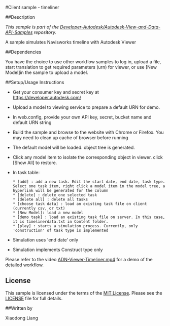 
#Client sample - timeliner


##Description

*This sample is part of the [Developer-Autodesk/Autodesk-View-and-Data-API-Samples](https://github.com/Developer-Autodesk/autodesk-view-and-data-api-samples) repository.*

A sample simulates Navisworks timeline with Autodesk Viewer



##Dependencies

You have the choice to use other workflow samples to log in, upload a file, start translation to get required parameters (urn) for viewer, or use [New Model]in the sample to upload a model.

##Setup/Usage Instructions


* Get your consumer key and secret key at https://developer.autodesk.com/ 
* Upload a model to viewing service to prepare a default URN for demo. 
* In web.config, provide your own API key, secret, bucket name and default URN string
* Build the sample and browse to the website with Chrome or Firefox. You may need to clean up cache of browser before running
* The default model will be loaded. object tree is generated.  
* Click any model item to isolate the corresponding object in viewer. click [Show All] to restore.
* In task table:

      * [add] : add a new task. Edit the start date, end date, task type. Select one task item, right click a model item in the model tree, a hyperlink will be generated for the column 
      * [delete] : delete one selected task
      * [delete all] : delete all tasks
      * [choose task data] : load an existing task file on client (currently csv, or txt)
      * [New Model]: load a new model
      * [demo task] : load an existing task file on server. In this case, it is timelinerdata.txt in Content folder.
      * [play] : starts a simulation process. Currently, only 'construction' of task type is implemented

* Simulation uses 'end date' only   
* Simulation implements Construct type only

Please refer to the video [ADN-Viewer-Timeliner.mp4](https://github.com/Developer-Autodesk/client-timeliner-view.and.data.api/blob/master/ADN-Viewer-Timeliner.mp4) for a demo of the detailed workflow. 

## License

This sample is licensed under the terms of the [MIT License](http://opensource.org/licenses/MIT). Please see the [LICENSE](LICENSE) file for full details.

##Written by 

Xiaodong Liang


